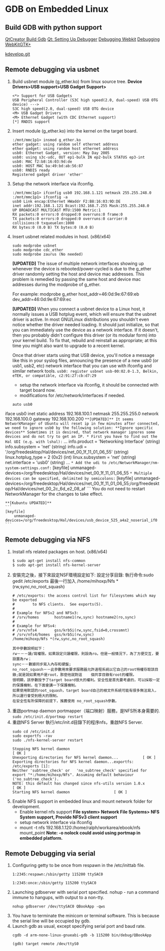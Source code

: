 GDB on Embedded Linux
=====================

## Build GDB with python support
[QtCreator Build Gdb](https://wiki.qt.io/QtCreator_Build_Gdb)
[Qt: Setting Up Debugger](http://doc.qt.io/qtcreator/creator-debugger-engines.html)
[Debugging Webkit](https://trac.webkit.org/wiki/Debugging%20With%20LLDB%20or%20GDB)
[Debugging WebKitGTK+](http://trac.webkit.org/wiki/WebKitGTK/Debugging)

[kdevelop.git](https://quickgit.kde.org/?p=kdevelop.git&a=tree&h=feadb8367534c3dffd24b5d6925439deaa5019f9&hb=1e325646d96700a30b7113f07ae77e014a8dbeb0&f=debuggers/gdb/printers)

## Remote debugging via usbnet
1. Build usbnet module (g_ether.ko) from linux source tree.
	**Device Drivers>USB support>USB Gadget Support>**
    ```
    <*> Support for USB Gadgets
    USB Peripheral Controller (S3C high speed(2.0, dual-speed) USB OTG device) ---> 
    S3C high speed(2.0, dual-speed) USB OTG device 
    <M> USB Gadget Drivers 
    <M> Ethernet Gadget (with CDC Ethernet support)
    [*] RNDIS support
    ```
2. Insert module (g_ether.ko) into the kernel on the target board.
    ```
    :/mnt/mmc1p1> insmod g_ether.ko 
    ether gadget: using random self ethernet address
    ether gadget: using random host ethernet address
    usb0: Ethernet Gadget, version: May Day 2005
    usb0: using s3c-udc, OUT ep1-bulk IN ep2-bulk STATUS ep3-int
    usb0: MAC f2:b8:16:03:9d:de
    usb0: HOST MAC ba:49:bd:ab:56:87
    usb0: RNDIS ready
    Registered gadget driver 'ether'
    ```
3. Setup the network interface via ifconfig.
    ```
    :/mnt/mmc1p1> ifconfig usb0 192.168.1.121 netmask 255.255.248.0
    :/mnt/mmc1p1> ifconfig -a
    usb0 Link encap:Ethernet HWaddr F2:B8:16:03:9D:DE 
    inet addr:192.168.1.121 Bcast:192.168.7.255 Mask:255.255.248.0
    UP BROADCAST MULTICAST MTU:1500 Metric:1
    RX packets:0 errors:0 dropped:0 overruns:0 frame:0
    TX packets:0 errors:0 dropped:0 overruns:0 carrier:0
    collisions:0 txqueuelen:1000 
    RX bytes:0 (0.0 B) TX bytes:0 (0.0 B)
    ```
4. Insert usbnet related modules in host. (x86/x64)
    ```
    sudo modprobe usbnet
    sudo modprobe cdc_ether
    sudo modprobe zaurus (No needed)
    ```
    **[UPDATED]**
    The issue of multiple network interfaces showing up whenever the device is rebooted/power-cycled is due to the g_ether driver randomly setting the host and device mac addresses. This problem is remedied by passing the same host and device mac addresses during the modprobe of g_ether.

    For example: modprobe g_ether host_addr=46:0d:9e:67:69:eb dev_addr=46:0d:9e:67:69:ec
     
     **[UPDATED]**
    When you connect a usbnet device to a Linux host, it normally issues a USB hotplug event, which will ensure that the usbnet driver is active. In most GNU/Linux distributions you shouldn't even notice whether the driver needed loading. It should just initialize, so that you can immediately use the device as a network interface. If it doesn't, then you probably didn't configure this driver (or its modular form) into your kernel build. To fix that, rebuild and reinstall as appropriate; at this time you might also want to upgrade to a recent kernel.

    Once that driver starts using that USB device, you'll notice a message like this in your syslog files, announcing the presence of a new usb0 (or usb1, usb2, etc) network interface that you can use with ifconfig and similar network tools.
    ```usb0: register usbnet usb-00:02.0-1.3, Belkin, eTEK, or compatible, c2:91:27:cb:d7:29```
    * setup the network interface via ifconfig, it should be connected with target board now.
    * modifications for /etc/network/interfaces if needed.
    ```
    auto usb0
iface usb0 inet static
    address 192.168.100.1
    netmask 255.255.255.0
    network 192.168.100.0
    gateway 192.168.100.200
    ```
    **[UPDATED]**
    It seems NetworkManager of Ubuntu will reset ip in few minutes after connected, we need to ignore usb0 by the following solution: **Ignore specific devices** Sometimes it is desired, that network manager ignores some devices and do not try to get an IP.
    * First you have to find out the Hal UDI (e.g. with lshal):
    ```
    ...
    info.product = 'Networking Interface'  (string)
    info.subsystem = 'net'  (string)
    info.udi = '/org/freedesktop/Hal/devices/net_00_1f_11_01_06_55'  (string)
    linux.hotplug_type = 2  (0x2)  (int)
    linux.subsystem = 'net'  (string)
    net.interface = 'usb0'  (string) 
    ...
    ```
    * Add the udi to /etc/NetworkManager/nm-system-settings.conf:
    ```
    [keyfile]
      unmanaged-devices=/org/freedesktop/Hal/devices/net_00_1f_11_01_06_55
    ```
    * Multiple devices can be specified, delimited by semicolons:
    ```
    [keyfile]
      unmanaged-devices=/org/freedesktop/Hal/devices/net_00_1f_11_01_06_55;/org/freedesktop/Hal/devices/net_00_2c_6d_e2_08_af
    ```
	You do not need to restart NetworkManager for the changes to take effect.

	**[Kubuntu UPDATED]**
    ```
    [keyfile]
        unmanaged-devices=/org/freedesktop/Hal/devices/usb_device_525_a4a2_noserial_if0
    ```
    
## Remote debugging via NFS
1. Install nfs related packages on host. (x86/x64)
    ```
    $ sudo apt-get install nfs-common
    $ sudo apt-get install nfs-kernel-server
    ```
2. 安裝完之後，接下來設定NSF環境設定如下:
	設定分享目錄: 執行命令:sudo gedit /etc/exports 最後一行加入 /home/mihoxp/Nfs *(rw,sync,no_root_squash)
    ```
    # /etc/exports: the access control list for filesystems which may be exported
    #        to NFS clients.  See exports(5).
    #
    # Example for NFSv2 and NFSv3:
    # /srv/homes       hostname1(rw,sync) hostname2(ro,sync)
    #
    # Example for NFSv4:
    # /srv/nfs4        gss/krb5i(rw,sync,fsid=0,crossmnt)
    # /srv/nfs4/homes  gss/krb5i(rw,sync)
    /home/mihoxp/Nfs *(rw,sync,no_root_squash)
    ```
    ```
    其中參數說明如下：
    rw－－－讀/寫權限。如果設定只讀權限，則設為ro。但是一般情況下，為了方便交互，要設置為rw；
    sync－－數據同步寫入內存和硬盤;
    no_root_squash－－此參數用來要求服務器允許遠程系統以它自己的root特權存取該目錄;就是說如果用戶是root，那麼他就對這	個共享目錄有root的權限。
    很明顯，該參數授予了target board很大的權利。安全性是首先要考慮的，可以採取一定的保護機制，在下面會講一下保護機制。
    如果使用默認的root_squash，target board自己的根文件系統可能有很多無法寫入，所以運行會受到極大的限制。
    在安全性有所保障的前提下，推薦使用 no_root_squash參數。
    ```
3. 重啟portmap daemon portmapper（端口映射）服務，是NFS所本身需要的.
	```sudo /etc/init.d/portmap restart```
4. 重啟NFS Server 執行/etc/init.d目錄下的程序nfs，重啟NFS Server.
    ```
    sudo cd /etc/init.d
    sudo exportfs -rav
    sudo ./nfs-kernel-server restart

    Stopping NFS kernel daemon                                           [ OK ] 
    Unexporting directories for NFS kernel daemon...           [ OK ] 
    Exporting directories for NFS kernel daemon...exportfs: /etc/exports [1]: 
    Neither 'subtree_check' or   'no_subtree_check' specified for export "*:/home/mihoxp/Nfs". Assuming default behaviour ('no_subtree_check').
    NOTE: this default has changed since nfs-utils version 1.0.x         [ OK ]
    Starting NFS kernel daemon                    [ OK ]
    ```
5. Enable NFS support in embedded linux and mount network folder for development.
	* Enable kernel nfs support
		**File system> Network File Systems> NFS System support, Provide NFSv3 client support**
    * setup network interface via ifconfig
	* mount -t nfs 192.168.1.120:/home/ralph/workarea/ebook/nfs mount_point
		**Note: -o nolock could avoid using portmap in embedded platform.**

## Remote Debugging via serial
1. Configuring getty to be once from respawn in the /etc/inittab file.
    ```
    1:2345:respawn:/sbin/getty 115200 ttySAC0
    ```
    ```
    1:2345:once:/sbin/getty 115200 ttySAC0
    ```
2. Launching gdbserver with serial port specified. nohup - run a command immune to hangups, with output to a non-tty.
    ```
    nohup gdbserver /dev/ttySAC0 QBookApp -qws
    ```
3. You have to terminate the minicom or terminal software. This is because the serial line will be occupied by gdb.
4. Launch gdb as usual, except specifying serial port and baud rate.
    ```
    cgdb -d arm-none-linux-gnueabi-gdb -b 115200 bin/debug/QBookApp
    ```
    ```
    (gdb) target remote /dev/ttyS0
    ```